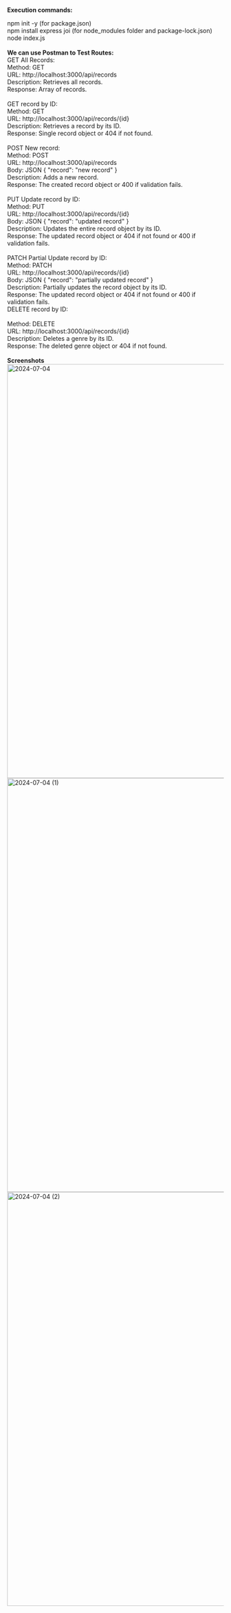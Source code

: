 <b>Execution commands:</b>

npm init -y (for package.json) <br>
npm install express joi (for node_modules folder and package-lock.json)<br>
node index.js <br>
<br>
<b>We can use Postman to Test Routes:</b>
<br>
GET All Records: <br>
Method: GET <br>
URL: http://localhost:3000/api/records<br>
Description: Retrieves all records.<br>
Response: Array of records.<br>
<br>
GET record by ID:<br>
Method: GET<br>
URL: http://localhost:3000/api/records/{id}<br>
Description: Retrieves a record by its ID.<br>
Response: Single record object or 404 if not found.<br>
<br>
POST New record:<br>
Method: POST<br>
URL: http://localhost:3000/api/records<br>
Body: JSON { "record": "new record" }<br>
Description: Adds a new record.<br>
Response: The created record object or 400 if validation fails.<br>
<br>
PUT Update record by ID:<br>
Method: PUT<br>
URL: http://localhost:3000/api/records/{id}<br>
Body: JSON { "record": "updated record" }<br>
Description: Updates the entire record object by its ID.<br>
Response: The updated record object or 404 if not found or 400 if validation fails.<br>
<br>
PATCH Partial Update record by ID:<br>
Method: PATCH<br>
URL: http://localhost:3000/api/records/{id}<br>
Body: JSON { "record": "partially updated record" }<br>
Description: Partially updates the record object by its ID.<br>
Response: The updated record object or 404 if not found or 400 if validation fails.<br>
DELETE record by ID:<br>
<br>
Method: DELETE<br>
URL: http://localhost:3000/api/records/{id}<br>
Description: Deletes a genre by its ID.<br>
Response: The deleted genre object or 404 if not found.<br>
<br>
<b>Screenshots</b>
<img width="960" alt="2024-07-04" src="https://github.com/pratzie100/Simple-CRUD-operations-for-Student-Record-using-Express.js-RestfulAPI-and-Postman/assets/135763048/9975b943-2962-4657-b17d-57d3cd677b24">
<img width="960" alt="2024-07-04 (1)" src="https://github.com/pratzie100/Simple-CRUD-operations-for-Student-Record-using-Express.js-RestfulAPI-and-Postman/assets/135763048/fa88de99-4127-4a4f-b7ff-48e9eb11ce09">
<img width="960" alt="2024-07-04 (2)" src="https://github.com/pratzie100/Simple-CRUD-operations-for-Student-Record-using-Express.js-RestfulAPI-and-Postman/assets/135763048/7e2ab740-574e-4d0c-b6d2-c0ce3fbbe8d9">


